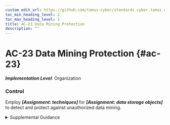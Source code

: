 ```yaml
---
custom_edit_url: https://github.com/tamus-cyber/standards.cyber.tamus.edu/tree/main/static/content/tamus.edu/TAMUS_profile.xml
toc_min_heading_level: 2
toc_max_heading_level: 2
title: AC-23 Data Mining Protection
description: ""
---
```


# AC-23 Data Mining Protection {#ac-23}

_**Implementation Level**_: Organization

### Control

Employ <strong> <em>[Assignment: techniques]</em> </strong> for <strong> <em>[Assignment: data storage objects]</em> </strong> to detect and protect against unauthorized data mining.

<details>
  <summary>Supplemental Guidance</summary>

Data mining is an analytical process that attempts to find correlations or patterns in large data sets for the purpose of data or knowledge discovery. Data storage objects include database records and database fields. Sensitive information can be extracted from data mining operations. When information is personally identifiable information, it may lead to unanticipated revelations about individuals and give rise to privacy risks. Prior to performing data mining activities, organizations determine whether such activities are authorized. Organizations may be subject to applicable laws, executive orders, directives, regulations, or policies that address data mining requirements. Organizational personnel consult with the senior agency official for privacy and legal counsel regarding such requirements.

</details>

